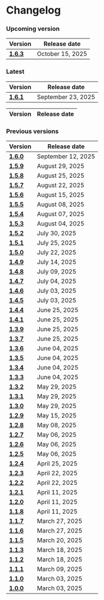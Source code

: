 # Changelog

### Upcoming version
| Version| Release date |
|---|---|
| __[1.6.3](/docs/changelog/1.6.3)__| October 15, 2025 |
### Latest

| Version| Release date | 
|---|---|
|__[1.6.1](/docs/changelog/1.6.1)__| September 23, 2025 |

| Version| Release date |
|---|---|
### Previous versions

| Version| Release date | 
|---|---|
|__[1.6.0](/docs/changelog/1.6.0)__| September 12, 2025 |
|__[1.5.9](/docs/changelog/1.5.9)__| August 29, 2025 |
|__[1.5.8](/docs/changelog/1.5.8)__| August 25, 2025 |
|__[1.5.7](/docs/changelog/1.5.7)__| August 22, 2025 |
|__[1.5.6](/docs/changelog/1.5.6)__| August 15, 2025 |
|__[1.5.5](/docs/changelog/1.5.5)__| August 08, 2025 |
|__[1.5.4](/docs/changelog/1.5.4)__| August 07, 2025 |
|__[1.5.3](/docs/changelog/1.5.3)__| August 04, 2025 |
|__[1.5.2](/docs/changelog/1.5.2)__| July 30, 2025 |
|__[1.5.1](/docs/changelog/1.5.1)__| July 25, 2025 |
|__[1.5.0](/docs/changelog/1.5.0)__| July 22, 2025 |
|__[1.4.9](/docs/changelog/1.4.9)__| July 14, 2025 |
|__[1.4.8](/docs/changelog/1.4.8)__| July 09, 2025 |
|__[1.4.7](/docs/changelog/1.4.7)__| July 04, 2025 |
|__[1.4.6](/docs/changelog/1.4.6)__| July 03, 2025 |
|__[1.4.5](/docs/changelog/1.4.5)__| July 03, 2025 |
|__[1.4.4](/docs/changelog/1.4.4)__| June 25, 2025 |
|__[1.4.1](/docs/changelog/1.4.1)__| June 25, 2025 |
|__[1.3.9](/docs/changelog/1.3.9)__| June 25, 2025 |
|__[1.3.7](/docs/changelog/1.3.7)__| June 25, 2025 |
|__[1.3.6](/docs/changelog/1.3.6)__| June 04, 2025 |
|__[1.3.5](/docs/changelog/1.3.5)__| June 04, 2025 |
|__[1.3.4](/docs/changelog/1.3.4)__| June 04, 2025 |
|__[1.3.3](/docs/changelog/1.3.3)__| June 04, 2025 |
|__[1.3.2](/docs/changelog/1.3.2)__| May 29, 2025 |
|__[1.3.1](/docs/changelog/1.3.1)__| May 29, 2025 |
|__[1.3.0](/docs/changelog/1.3.0)__| May 29, 2025 |
|__[1.2.9](/docs/changelog/1.2.9)__| May 15, 2025 |
|__[1.2.8](/docs/changelog/1.2.8)__| May 08, 2025 |
|__[1.2.7](/docs/changelog/1.2.7)__| May 06, 2025 |
|__[1.2.6](/docs/changelog/1.2.6)__| May 06, 2025 |
|__[1.2.5](/docs/changelog/1.2.5)__| May 06, 2025 |
|__[1.2.4](/docs/changelog/1.2.4)__| April 25, 2025 |
|__[1.2.3](/docs/changelog/1.2.3)__| April 22, 2025 |
|__[1.2.2](/docs/changelog/1.2.2)__| April 22, 2025 |
|__[1.2.1](/docs/changelog/1.2.1)__| April 11, 2025 |
|__[1.2.0](/docs/changelog/1.2.0)__| April 11, 2025 |
|__[1.1.8](/docs/changelog/1.1.8)__| April 11, 2025 |
|__[1.1.7](/docs/changelog/1.1.7)__| March 27, 2025 |
|__[1.1.6](/docs/changelog/1.1.6)__| March 27, 2025 |
|__[1.1.5](/docs/changelog/1.1.5)__| March 20, 2025 |
|__[1.1.3](/docs/changelog/1.1.3)__| March 18, 2025 |
|__[1.1.2](/docs/changelog/1.1.2)__| March 18, 2025 |
|__[1.1.1](/docs/changelog/1.1.1)__| March 09, 2025 |
|__[1.1.0](/docs/changelog/1.1.0)__| March 03, 2025 |
|__[1.0.0](/docs/changelog/1.0.0)__| March 03, 2025 |
